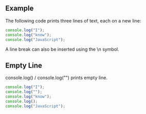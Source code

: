 ## Example

The following code prints three lines of text, each on a new line:

```javascript
console.log("I");
console.log("know");
console.log("JavaScript");
```

A line break can also be inserted using the \n symbol.

## Empty Line

console.log() / console.log("") prints empty line.

```javascript
console.log("I");
console.log("");
console.log("know");
console.log();
console.log("JavaScript");
```
